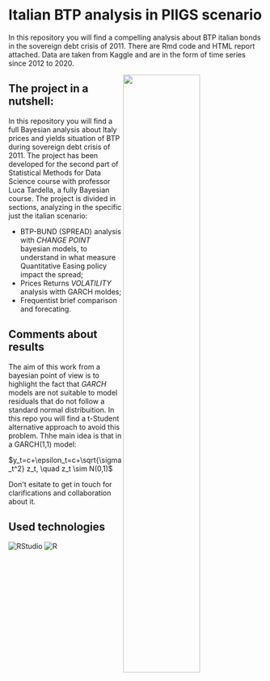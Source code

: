 # Italian BTP analysis in PIIGS scenario 

In this repository you will find a compelling analysis about BTP italian bonds in the sovereign debt crisis of 2011.
There are Rmd code and HTML report attached.
Data are taken from Kaggle and are in the form of time series since 2012 to 2020.

<img src="https://github.com/giuseppedipoce/Italian-BTP-analysis-in-PIIGS-scenario/assets/114066138/85dc00a7-df95-48ee-9eb0-6542c8ab8c13" width=55% height=55% align="right">

## The project in a nutshell:

In this repository you will find a full Bayesian analysis about Italy prices and yields situation of BTP during sovereign debt crisis of 2011.
The project has been developed for the second part of Statistical Methods for Data Science course with professor Luca Tardella, a fully Bayesian course.
The project is divided in sections, analyzing in the specific just the italian scenario:
- BTP-BUND (SPREAD) analysis with *CHANGE POINT* bayesian models, to understand in what measure Quantitative Easing policy impact the spread;
- Prices Returns *VOLATILITY* analysis witth GARCH moldes;
- Frequentist brief comparison and forecating.

## Comments about results
The aim of this work from a bayesian point of view is to highlight the fact that *GARCH* models are not suitable to model residuals that do not follow a standard normal distribuition.
In this repo you will find a t-Student alternative approach to avoid this problem.
Thhe main idea is that in a GARCH(1,1) model:

$y_t=c+\epsilon_t=c+\sqrt{\sigma_t^2} z_t, \quad z_t \sim N(0,1)$

Don't esitate to get in touch for clarifications and collaboration about it.

## Used technologies
![RStudio](https://img.shields.io/badge/RStudio-4285F4?style=for-the-badge&logo=rstudio&logoColor=white)
![R](https://img.shields.io/badge/r-%23276DC3.svg?style=for-the-badge&logo=r&logoColor=white)
